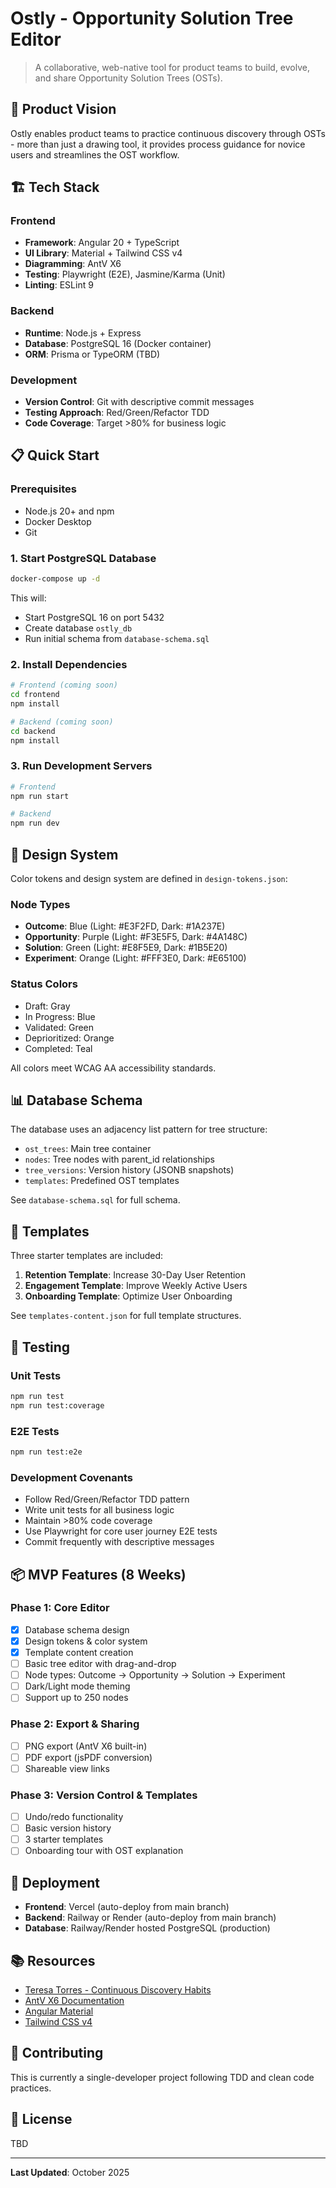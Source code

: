 # Ostly - Opportunity Solution Tree Editor

> A collaborative, web-native tool for product teams to build, evolve, and share Opportunity Solution Trees (OSTs).

## 🎯 Product Vision

Ostly enables product teams to practice continuous discovery through OSTs - more than just a drawing tool, it provides process guidance for novice users and streamlines the OST workflow.

## 🏗️ Tech Stack

### Frontend
- **Framework**: Angular 20 + TypeScript
- **UI Library**: Material + Tailwind CSS v4
- **Diagramming**: AntV X6
- **Testing**: Playwright (E2E), Jasmine/Karma (Unit)
- **Linting**: ESLint 9

### Backend
- **Runtime**: Node.js + Express
- **Database**: PostgreSQL 16 (Docker container)
- **ORM**: Prisma or TypeORM (TBD)

### Development
- **Version Control**: Git with descriptive commit messages
- **Testing Approach**: Red/Green/Refactor TDD
- **Code Coverage**: Target >80% for business logic

## 📋 Quick Start

### Prerequisites
- Node.js 20+ and npm
- Docker Desktop
- Git

### 1. Start PostgreSQL Database

```bash
docker-compose up -d
```

This will:
- Start PostgreSQL 16 on port 5432
- Create database `ostly_db`
- Run initial schema from `database-schema.sql`

### 2. Install Dependencies

```bash
# Frontend (coming soon)
cd frontend
npm install

# Backend (coming soon)
cd backend
npm install
```

### 3. Run Development Servers

```bash
# Frontend
npm run start

# Backend
npm run dev
```

## 🎨 Design System

Color tokens and design system are defined in `design-tokens.json`:

### Node Types
- **Outcome**: Blue (Light: #E3F2FD, Dark: #1A237E)
- **Opportunity**: Purple (Light: #F3E5F5, Dark: #4A148C)
- **Solution**: Green (Light: #E8F5E9, Dark: #1B5E20)
- **Experiment**: Orange (Light: #FFF3E0, Dark: #E65100)

### Status Colors
- Draft: Gray
- In Progress: Blue
- Validated: Green
- Deprioritized: Orange
- Completed: Teal

All colors meet WCAG AA accessibility standards.

## 📊 Database Schema

The database uses an adjacency list pattern for tree structure:

- `ost_trees`: Main tree container
- `nodes`: Tree nodes with parent_id relationships
- `tree_versions`: Version history (JSONB snapshots)
- `templates`: Predefined OST templates

See `database-schema.sql` for full schema.

## 📝 Templates

Three starter templates are included:

1. **Retention Template**: Increase 30-Day User Retention
2. **Engagement Template**: Improve Weekly Active Users
3. **Onboarding Template**: Optimize User Onboarding

See `templates-content.json` for full template structures.

## 🧪 Testing

### Unit Tests
```bash
npm run test
npm run test:coverage
```

### E2E Tests
```bash
npm run test:e2e
```

### Development Covenants
- Follow Red/Green/Refactor TDD pattern
- Write unit tests for all business logic
- Maintain >80% code coverage
- Use Playwright for core user journey E2E tests
- Commit frequently with descriptive messages

## 📦 MVP Features (8 Weeks)

### Phase 1: Core Editor
- [x] Database schema design
- [x] Design tokens & color system
- [x] Template content creation
- [ ] Basic tree editor with drag-and-drop
- [ ] Node types: Outcome → Opportunity → Solution → Experiment
- [ ] Dark/Light mode theming
- [ ] Support up to 250 nodes

### Phase 2: Export & Sharing
- [ ] PNG export (AntV X6 built-in)
- [ ] PDF export (jsPDF conversion)
- [ ] Shareable view links

### Phase 3: Version Control & Templates
- [ ] Undo/redo functionality
- [ ] Basic version history
- [ ] 3 starter templates
- [ ] Onboarding tour with OST explanation

## 🚀 Deployment

- **Frontend**: Vercel (auto-deploy from main branch)
- **Backend**: Railway or Render (auto-deploy from main branch)
- **Database**: Railway/Render hosted PostgreSQL (production)

## 📚 Resources

- [Teresa Torres - Continuous Discovery Habits](https://www.producttalk.org/continuous-discovery-habits/)
- [AntV X6 Documentation](https://x6.antv.antgroup.com/en)
- [Angular Material](https://material.angular.io/)
- [Tailwind CSS v4](https://tailwindcss.com/)

## 🤝 Contributing

This is currently a single-developer project following TDD and clean code practices.

## 📄 License

TBD

---

**Last Updated**: October 2025

